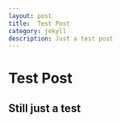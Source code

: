 ```yaml
---
layout: post
title:  Test Post
category: jekyll 
description: Just a test post
---
```


# Test Post

## Still just a test
